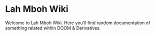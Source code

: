 # Lah Mboh Wiki

Welcome to Lah Mboh Wiki. Here you'll find random documentation of something related within DOOM & Derivatives.